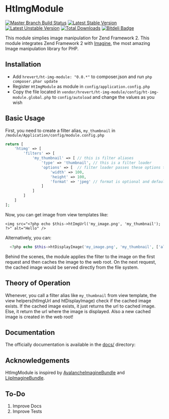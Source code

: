 HtImgModule
===========
[![Master Branch Build Status](https://api.travis-ci.org/hrevert/HtImgModule.png?branch=master)](http://travis-ci.org/hrevert/HtImgModule)
[![Latest Stable Version](https://poser.pugx.org/hrevert/ht-img-module/v/stable.png)](https://packagist.org/packages/hrevert/ht-img-module)
[![Latest Unstable Version](https://poser.pugx.org/hrevert/ht-img-module/v/unstable.png)](https://packagist.org/packages/hrevert/ht-img-module)
[![Total Downloads](https://poser.pugx.org/hrevert/ht-img-module/downloads.png)](https://packagist.org/packages/hrevert/ht-img-module)
[![Bitdeli Badge](https://d2weczhvl823v0.cloudfront.net/hrevert/htimgmodule/trend.png)](https://bitdeli.com/free "Bitdeli Badge")

This module simplies image manipulation for Zend Framework 2. This module integrates Zend Framework 2 with [Imagine](https://github.com/avalanche123/Imagine), the most amazing Image manipulation library for PHP.

## Installation
* Add `hrevert/ht-img-module: "0.0.*"` to composer.json and run `php composer.phar update`
* Register `HtImgModule` as module in `config/application.config.php`
* Copy the file located in `vendor/hrevert/ht-img-module/config/ht-img-module.global.php` to `config/autoload` and change the values as you wish

## Basic Usage
First, you need to create a filter alias, `my_thumbnail` in `/module/Application/config/module.config.php`
```php
return [
    'htimg' => [
        'filters' => [
            'my_thumbnail' => [ // this is filter aliases
                'type' => 'thumbnail', // this is a filter loader
                'options' => [  // filter loader passes these options to a Filter which manipulates the image
                    'width' => 100,
                    'height' => 100,
                    'format' => 'jpeg' // format is optional and defaults to the format of given image
                ]
            ]        
        ]
    ]
];
```

Now, you can get image from view templates like:
```
<img src="<?php echo $this->htImgUrl('my_image.png', 'my_thumbnail'); ?>" alt="Hello" />
```
Alternatively, you can:
```php
  <?php echo $this->htDisplayImage('my_image.png', 'my_thumbnail', ['alt' => 'Hello']); ?>
```
Behind the scenes, the module applies the filter to the image on the first request and then caches the image to the web root. On the next request, the cached image would be served directly from the file system.

## Theory of Operation
Whenever, you call a filter alias like `my_thumbnail` from view template, the view helpers(htImgUrl and htDisplayImage) check if the cached image exists. If the cached image exists, it just returns the url to cached image. Else, it return the url where the image is displayed.  Also a new cached image is created in the web root!

## Documentation
The officially documentation is available in the [docs/](https://github.com/hrevert/HtImgModule/tree/master/docs) directory:

## Acknowledgements
HtImgModule is inspired by [AvalancheImagineBundle](https://github.com/avalanche123/AvalancheImagineBundle) and [LiipImagineBundle](https://github.com/liip/LiipImagineBundle).

## To-Do
1. Improve Docs
2. Improve Tests
